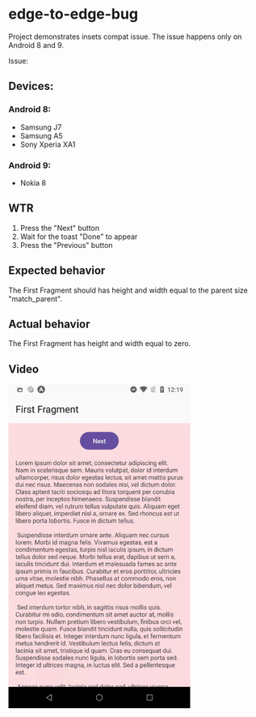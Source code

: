# edge-to-edge-bug
Project demonstrates insets compat issue. The issue happens only on Android 8 and 9.

Issue: 

## Devices:
### Android 8:
- Samsung J7
- Samsung A5
- Sony Xperia XA1
### Android 9:
- Nokia 8

## WTR
1. Press the "Next" button
2. Wait for the toast "Done" to appear
3. Press the "Previous" button

## Expected behavior
The First Fragment should has height and width equal to the parent size "match_parent".

## Actual behavior
The First Fragment has height and width equal to zero.

## Video
<img src="https://github.com/ZebanNikolay/edge-to-edge-bug/blob/master/img/edge-to-edge-bug-video.gif" width="360" height="640">
